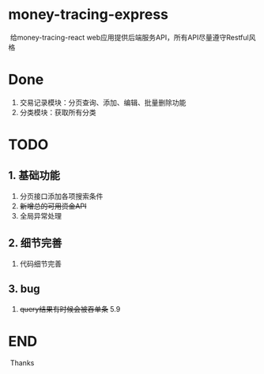 # money-tracing-express

​	给money-tracing-react web应用提供后端服务API，所有API尽量遵守Restful风格

# Done

1. 交易记录模块：分页查询、添加、编辑、批量删除功能
2. 分类模块：获取所有分类

# TODO

## 1. 基础功能

1. 分页接口添加各项搜索条件
2. ~~新增总的可用资金API~~
3. 全局异常处理

## 2. 细节完善

1. 代码细节完善

## 3. bug
1. ~~query结果有时候会被吞单条~~ 5.9

# END

​	Thanks

